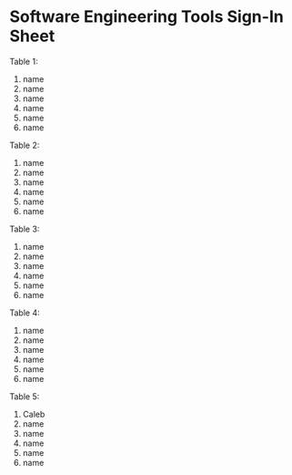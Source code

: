 # Software Engineering Tools Sign-In Sheet

Table 1:
1. name
2. name
3. name
4. name
5. name
6. name


Table 2:
1. name
2. name
3. name
4. name
5. name
6. name

Table 3:
1. name
2. name
3. name
4. name
5. name
6. name

Table 4:
1. name
2. name
3. name
4. name
5. name
6. name

Table 5:
1. Caleb
2. name
3. name
4. name
5. name
6. name
